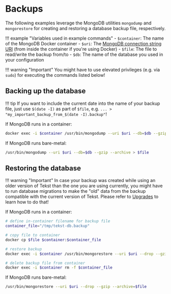 # Backups

The following examples leverage the MongoDB utilities `mongodump` and `mongorestore` for creating and restoring a database backup file, respectively.

!!! example "Variables used in example commands"
    - `$container`: The name of the MongoDB Docker container
    - `$uri`: The [MongoDB connection string URI](https://www.mongodb.com/docs/manual/reference/connection-string/) (from inside the container if you're using Docker)
    - `$file`: The file to read/write the backup from/to
    - `$db`: The name of the database you used in your configuration

!!! warning "Important"
    You might have to use elevated privileges (e.g. via `sudo`) for executing the commands listed below!


## Backing up the database

!!! tip
    If you want to include the current date into the name of your backup file, just use `$(date -I)` as part of `$file`, e.g. `... > "my_important_backup_from_$(date -I).backup"`!

If MongoDB runs in a container:

```sh
docker exec -i $container /usr/bin/mongodump --uri $uri --db=$db --gzip --archive > $file
```

If MongoDB runs bare-metal:

```sh
/usr/bin/mongodump --uri $uri --db=$db --gzip --archive > $file
```


## Restoring the database

!!! warning "Important"
    In case your backup was created while using an older version of Tekst than the one you are using currently, you might have to run database migrations to make the "old" data from the backup compatible with the current version of Tekst. Please refer to [Upgrades](./upgrades.md) to learn how to do that!

If MongoDB runs in a container:

```sh
# define in-container filename for backup file
container_file="/tmp/tekst-db.backup"

# copy file to container
docker cp $file $container:$container_file

# restore backup
docker exec -i $container /usr/bin/mongorestore --uri $uri --drop --gzip --archive=$container_file

# delete backup file from container
docker exec -i $container rm -f $container_file
```

If MongoDB runs bare-metal:

```sh
/usr/bin/mongorestore --uri $uri --drop --gzip --archive=$file
```
